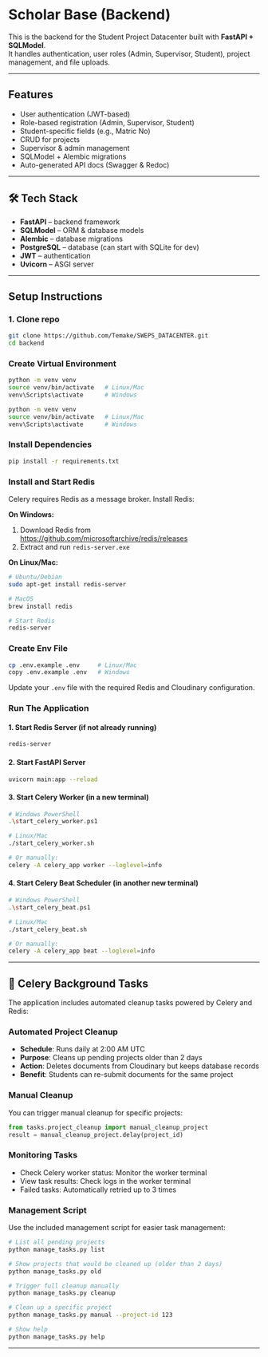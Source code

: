 #  Scholar Base (Backend)

This is the backend for the Student Project Datacenter built with **FastAPI + SQLModel**.  
It handles authentication, user roles (Admin, Supervisor, Student), project management, and file uploads.

---

## Features
- User authentication (JWT-based)
- Role-based registration (Admin, Supervisor, Student)
- Student-specific fields (e.g., Matric No)
- CRUD for projects
- Supervisor & admin management
- SQLModel + Alembic migrations
- Auto-generated API docs (Swagger & Redoc)

---

## 🛠 Tech Stack
- **FastAPI** – backend framework
- **SQLModel** – ORM & database models
- **Alembic** – database migrations
- **PostgreSQL** – database (can start with SQLite for dev)
- **JWT** – authentication
- **Uvicorn** – ASGI server

---

##  Setup Instructions

### 1. Clone repo
```bash
git clone https://github.com/Temake/SWEPS_DATACENTER.git
cd backend
```

### Create Virtual Environment

```bash
python -m venv venv
source venv/bin/activate   # Linux/Mac
venv\Scripts\activate      # Windows
```

```bash
python -m venv venv
source venv/bin/activate   # Linux/Mac
venv\Scripts\activate      # Windows
```

### Install Dependencies
```bash
pip install -r requirements.txt
```

### Install and Start Redis
Celery requires Redis as a message broker. Install Redis:

**On Windows:**
1. Download Redis from https://github.com/microsoftarchive/redis/releases
2. Extract and run `redis-server.exe`

**On Linux/Mac:**
```bash
# Ubuntu/Debian
sudo apt-get install redis-server

# MacOS
brew install redis

# Start Redis
redis-server
```

### Create Env File
```bash
cp .env.example .env     # Linux/Mac
copy .env.example .env   # Windows
```

Update your `.env` file with the required Redis and Cloudinary configuration.

### Run The Application

#### 1. Start Redis Server (if not already running)
```bash
redis-server
```

#### 2. Start FastAPI Server
```bash
uvicorn main:app --reload
```

#### 3. Start Celery Worker (in a new terminal)
```bash
# Windows PowerShell
.\start_celery_worker.ps1

# Linux/Mac
./start_celery_worker.sh

# Or manually:
celery -A celery_app worker --loglevel=info
```

#### 4. Start Celery Beat Scheduler (in another new terminal)
```bash
# Windows PowerShell
.\start_celery_beat.ps1

# Linux/Mac
./start_celery_beat.sh

# Or manually:
celery -A celery_app beat --loglevel=info
```

---

## 🔄 Celery Background Tasks

The application includes automated cleanup tasks powered by Celery and Redis:

### Automated Project Cleanup
- **Schedule**: Runs daily at 2:00 AM UTC
- **Purpose**: Cleans up pending projects older than 2 days
- **Action**: Deletes documents from Cloudinary but keeps database records
- **Benefit**: Students can re-submit documents for the same project

### Manual Cleanup
You can trigger manual cleanup for specific projects:
```python
from tasks.project_cleanup import manual_cleanup_project
result = manual_cleanup_project.delay(project_id)
```

### Monitoring Tasks
- Check Celery worker status: Monitor the worker terminal
- View task results: Check logs in the worker terminal
- Failed tasks: Automatically retried up to 3 times

### Management Script
Use the included management script for easier task management:

```bash
# List all pending projects
python manage_tasks.py list

# Show projects that would be cleaned up (older than 2 days)
python manage_tasks.py old

# Trigger full cleanup manually
python manage_tasks.py cleanup

# Clean up a specific project
python manage_tasks.py manual --project-id 123

# Show help
python manage_tasks.py help
```

---